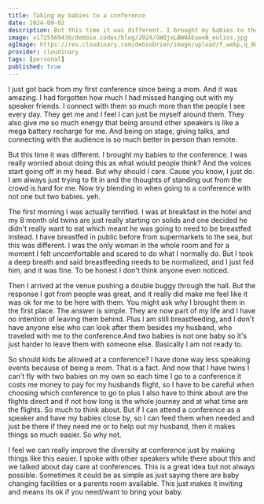 ```yaml
---
title: Taking my babies to a conference
date: 2024-09-02
description: But this time it was different. I brought my babies to the conference. I was really worried about doing this as what would people think? And the voices start going off in my head. But why should I care. Cause you know, I just do.
image: v1725569430/debbie.codes/blog/2024/GWQjxLBW0AEuweB_eulios.jpg
ogImage: https://res.cloudinary.com/debsobrien/image/upload/f_webp,q_80,c_fit,w_480/v1725569430/debbie.codes/blog/2024/
provider: cloudinary
tags: [personal]
published: true
---
```


I just got back from my first conference since being a mom. And it was amazing. I had forgotten how much I had missed hanging out with my speaker friends. I connect with them so much more than the people I see every day. They get me and I feel I can just be myself around them. They also give me so much energy that being around other speakers is like a mega battery recharge for me. And being on stage, giving talks, and connecting with the audience is so much better in person than remote.

But this time it was different. I brought my babies to the conference. I was really worried about doing this as what would people think? And the voices start going off in my head. But why should I care. Cause you know, I just do. I am always just trying to fit in and the thoughts of standing out from the crowd is hard for me. Now try blending in when going to a conference with not one but two babies. yeh.

The first morning I was actually terrified. I was at breakfast in the hotel and my 8 month old twins are just really starting on solids and one decided he didn't really want to eat which meant he was going to need to be breastfed instead. I have breastfed in public before from supermarkets to the sea, but this was different. I was the only woman in the whole room and for a moment I felt uncomfortable and scared to do what I normally do. But I took a deep breath and said breastfeeding needs to be normalized, and I just fed him, and it was fine. To be honest I don't think anyone even noticed.

Then I arrived at the venue pushing a double buggy through the hall. But the response I got from people was great, and it really did make me feel like it was ok for me to be here with them. You might ask why I brought them in the first place. The answer is simple. They are now part of my life and I have no intention of leaving them behind. Plus I am still breastfeeding, and I don't have anyone else who can look after them besides my husband, who traveled with me to the conference.And two babies is not one baby so it's just harder to leave them with someone else. Basically I am not ready to.

So should kids be allowed at a conference? I have done way less speaking events because of being a mom. That is a fact. And now that I have twins I can't fly with two babies on my own so each time I go to a conference it costs me money to pay for my husbands flight, so I have to be careful when choosing which conference to go to plus I also have to think about are the flights direct and if not how long is the whole journey and at what time are the flights. So much to think about. But if I can attend a conference as a speaker and have my babies close by, so I can feed them when needed and just be there if they need me or to help out my husband, then it makes things so much easier. So why not. 

I feel we can really improve the diversity at conference just by making things like this easier. I spoke with other speakers while there about this and we talked about day care at conferences. This is a great idea but not always possible. Sometimes it could be as simple as just saying there are baby changing facilities or a parents room available. This just makes it inviting and means its ok if you need/want to bring your baby. 

